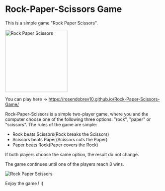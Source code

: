 # Rock-Paper-Scissors Game
This is a simple game "Rock Paper Scissors".

<img src="https://thumbs.dreamstime.com/z/rock-paper-scissors-illustration-vector-52156488.jpg" alt="Rock Paper Scissors" width="200px" height="200px" />

You can play here -> https://rosendobrev10.github.io/Rock-Paper-Scissors-Game/

Rock-Paper-Scissors is a simple two-player game, where you and the computer choose one of the following three options: "rock", "paper" or "scissors".
The rules of the game are simple:
- Rock beats Scissors(Rock breaks the Scissors)
- Scissors beats Paper(Scissors cuts the Paper)
- Paper beats Rock(Paper covers the Rock)

If both players choose the same option, the result do not change.

The game continues until one of the players reach 3 wins.

![Rock Paper Scissors](https://user-images.githubusercontent.com/104829819/200527116-9a22e6c2-3a2b-4c7a-a663-de8994e95f2e.png)

Enjoy the game ! :)

